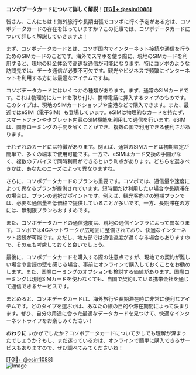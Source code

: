 **コソボデータカードについて詳しく解説！[[TG💪+ @esim1088](https://t.me/s/esim1088)]**

皆さん、こんにちは！海外旅行や長期出張でコソボに行く予定がある方は、コソボデータカードの存在を知っていますか？この記事では、コソボデータカードについて詳しく解説していきますよ！

まず、コソボデータカードとは、コソボ国内でインターネット接続や通信を行うためのSIMカードのことです。海外でスマホを使う際に、現地のSIMカードを利用すると、現地の料金体系で高速な通信が可能になります。特にコソボのような訪問先では、データ通信が必要不可欠です。観光やビジネスで頻繁にインターネットを利用する方には最適なアイテムですね。

コソボデータカードにはいくつかの種類があります。まず、通常のSIMカードです。これは物理的にカードを取り付け、携帯電話に挿入するタイプのものです。このタイプは、現地のSIMカードショップや空港などで購入できます。また、最近ではeSIM（電子SIM）も登場しています。eSIMは物理的なカードを持たず、スマートフォンやタブレット内蔵のSIM機能を利用して通信を行います。eSIMは、国際ローミングの手間を省くことができ、複数の国で利用できる便利さがあります。

それぞれのカードには特徴があります。例えば、通常のSIMカードは初期設定が簡単で、多くの端末で使用可能です。一方で、eSIMはカード交換の手間がなく、複数のデバイスで同時利用ができるという利点があります。どちらを選ぶべきかは、あなたのニーズによって異なりますね。

さらに、コソボデータカードのプランも重要です。コソボでは、通信量や速度によって異なるプランが提供されています。短時間だけ利用したい場合や長期滞在の場合は、プランの選択がポイントです。例えば、観光客向けの短期プランでは、必要な通信量を低価格で提供していることが多いです。一方、長期滞在の方には、無制限プランもおすすめです。

また、コソボデータカードの通信速度は、現地の通信インフラによって異なります。コソボでは4Gネットワークが広範囲に整備されており、快適なインターネット接続が可能です。ただし、地方部では通信速度が遅くなる場合もありますので、その点も考慮しておくと良いでしょう。

最後に、コソボデータカードを購入する際の注意点ですが、現地での契約が難しい場合や言語の壁を感じる場合、事前にオンラインで購入しておくことをお勧めします。また、国際ローミングのオプションも検討する価値があります。国際ローミングは現地SIMカードを使わなくても、自国で契約している携帯会社を通じて通信できるサービスです。

まとめると、コソボデータカードは、海外旅行や長期滞在時に非常に便利なアイテムです。どのタイプを選ぶかは、あなたの旅の目的や滞在期間によって決まります。ぜひ、自分の用途に合った最適なデータカードを見つけて、快適なインターネットライフをお楽しみください！

**おわりに**
いかがでしたか？コソボデータカードについて少しでも理解が深まったでしょうか？もし、まだ迷っている方は、オンラインで簡単に購入できるサービスもありますので、ぜひ調べてみてくださいね！

[[TG💪+ @esim1088](https://t.me/s/esim1088)]  
![Image](https://i.postimg.cc/Y0z9fWf4/image.png)